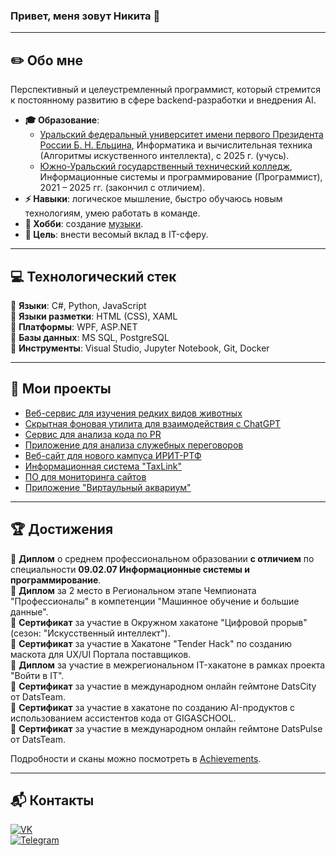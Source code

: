 ### Привет, меня зовут Никита 👋

---

## ✏️ Обо мне
Перспективный и целеустремленный программист, который стремится к постоянному развитию в сфере backend-разработки и внедрения AI.

- **🎓 Образование**:
  - [Уральский федеральный университет имени первого Президента России Б. Н. Ельцина](https://urfu.ru/), Информатика и вычислительная техника (Алгоритмы искуственного интеллекта), с 2025 г. (учусь).
  - [Южно-Уральский государственный технический колледж](https://sustec.ru/), Информационные системы и программирование (Программист), 2021 – 2025 гг. (закончил с отличием).
- **⚡ Навыки**: логическое мышление, быстро обучаюсь новым технологиям, умею работать в команде.
- **🎵 Хобби**: создание [музыки](https://soundcloud.com/6lockthu9).
- **🎯 Цель**: внести весомый вклад в IT-сферу.

---

## 💻 Технологический стек

🔹 **Языки**: C#, Python, JavaScript  
🔹 **Языки разметки**: HTML (CSS), XAML  
🔹 **Платформы**: WPF, ASP.NET  
🔹 **Базы данных**: MS SQL, PostgreSQL  
🔹 **Инструменты**: Visual Studio, Jupyter Notebook, Git, Docker  

---

## 🚀 Мои проекты
- [Веб-сервис для изучения редких видов животных](https://github.com/sser1to/Zooracle)
- [Скрытная фоновая утилита для взаимодействия с ChatGPT](https://github.com/sser1to/whisperai)
- [Сервис для анализа кода по PR](https://github.com/Mitoshi-Team/pr_analyzer)
- [Приложение для анализа служебных переговоров](https://github.com/Cat-Programmers/AudioML)
- [Веб-сайт для нового кампуса ИРИТ-РТФ](https://github.com/Mitoshi-Team/iritrtfcampus)
- [Информационная система "TaxLink"](https://github.com/sser1to/TaxLink)
- [ПО для мониторинга сайтов](https://github.com/sser1to/Site-monitoring-C-)
- [Приложение "Виртаульный аквариум"](https://github.com/sser1to/virtual_aquarium)

---

## 🏆 Достижения

🏅 **Диплом** о среднем профессиональном образовании **с отличием** по специальности **09.02.07 Информационные системы и программирование**. <br>
🏅 **Диплом** за 2 место в Региональном этапе Чемпионата "Профессионалы" в компетенции "Машинное обучение и большие данные". <br>
📜 **Сертификат** за участие в Окружном хакатоне "Цифровой прорыв" (сезон: "Искусственный интеллект"). <br>
📜 **Сертификат** за участие в Хакатоне "Tender Hack" по созданию маскота для UX/UI Портала поставщиков. <br>
📜 **Диплом** за участие в межрегиональном IT-хакатоне в рамках проекта "Войти в IT". <br>
📜 **Сертификат** за участие в международном онлайн геймтоне DatsCity от DatsTeam. <br>
📜 **Сертификат** за участие в хакатоне по созданию AI-продуктов с использованием ассистентов кода от GIGASCHOOL. <br>
📜 **Сертификат** за участие в международном онлайн геймтоне DatsPulse от DatsTeam.

Подробности и сканы можно посмотреть в [Achievements](https://github.com/sser1to/Achievements).

---

## 📬 Контакты

[![VK](https://img.shields.io/badge/VK-%23007AFF.svg?style=for-the-badge&logo=vk&logoColor=white)](https://vk.com/sser1to)  
[![Telegram](https://img.shields.io/badge/Telegram-%23007AFF.svg?style=for-the-badge&logo=telegram&logoColor=white)](https://t.me/sser1to)  
